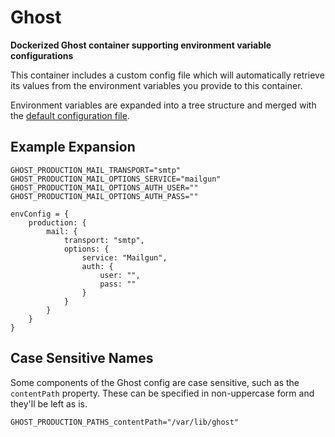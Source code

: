 # Ghost
**Dockerized Ghost container supporting environment variable configurations**

This container includes a custom config file which will automatically retrieve its
values from the environment variables you provide to this container.

Environment variables are expanded into a tree structure and merged with the
[default configuration file](https://github.com/TryGhost/Ghost/blob/master/config.example.js).

## Example Expansion

```
GHOST_PRODUCTION_MAIL_TRANSPORT="smtp"
GHOST_PRODUCTION_MAIL_OPTIONS_SERVICE="mailgun"
GHOST_PRODUCTION_MAIL_OPTIONS_AUTH_USER=""
GHOST_PRODUCTION_MAIL_OPTIONS_AUTH_PASS=""
```

```
envConfig = {
    production: {
        mail: {
            transport: "smtp",
            options: {
                service: "Mailgun",
                auth: {
                    user: "",
                    pass: ""
                }
            }
        }
    }
}
```

## Case Sensitive Names
Some components of the Ghost config are case sensitive, such as the `contentPath`
property. These can be specified in non-uppercase form and they'll be left as is.

```
GHOST_PRODUCTION_PATHS_contentPath="/var/lib/ghost"
```